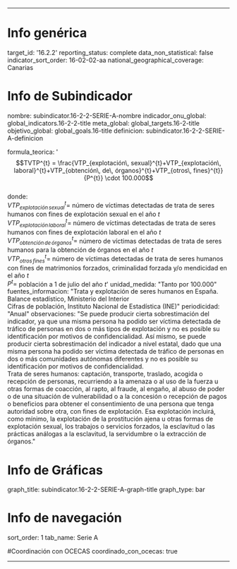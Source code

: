 ---

# Info genérica
target_id: '16.2.2'
reporting_status: complete
data_non_statistical: false
indicator_sort_order: 16-02-02-aa
national_geographical_coverage: Canarias

# Info de Subindicador
nombre: subindicator.16-2-2-SERIE-A-nombre
indicador_onu_global: global_indicators.16-2-2-title
meta_global: global_targets.16-2-title
objetivo_global: global_goals.16-title
definicion: subindicator.16-2-2-SERIE-A-definicion

formula_teorica: '$$TVTP^{t} = \frac{VTP_{explotación\, sexual}^{t}+VTP_{explotación\, laboral}^{t}+VTP_{obtención\, de\, órganos}^{t}+VTP_{otros\, fines}^{t}}{P^{t}} \cdot 100.000$$ <br>
donde: <br>
$VTP_{explotación\, sexual}^{t} =$ número de víctimas detectadas de trata de seres humanos con fines de explotación sexual en el año $t$ <br>
$VTP_{explotación\, laboral}^{t} =$ número de víctimas detectadas de trata de seres humanos con fines de explotación laboral en el año $t$ <br>
$VTP_{obtención\, de\, órganos}^{t} =$ número de víctimas detectadas de trata de seres humanos para la obtención de órganos en el año $t$ <br>
$VTP_{otros\, fines}^{t} =$ número de víctimas detectadas de trata de seres humanos con fines de matrimonios forzados, criminalidad forzada y/o mendicidad en el año $t$ <br>
$P^{t} =$ población a 1 de julio del año $t$'
unidad_medida: "Tanto por 100.000"
fuentes_informacion: "Trata y explotación de seres humanos en España. Balance estadístico, Ministerio del Interior<br>
Cifras de población, Instituto Nacional de Estadística (INE)"
periodicidad: "Anual"
observaciones: "Se puede producir cierta sobrestimación del indicador, ya que una misma persona ha podido ser víctima detectada de tráfico de personas en dos o más tipos de explotación y no es posible su identificación por motivos de confidencialidad. Así mismo, se puede producir cierta sobrestimación del indicador a nivel estatal, dado que una misma persona ha podido ser víctima detectada de tráfico de personas en dos o más comunidades autónomas diferentes y no es posible su identificación por motivos de confidencialidad.<br>
Trata de seres humanos: captación, transporte, traslado, acogida o recepción de personas, recurriendo a la amenaza o al uso de la fuerza u otras formas de coacción, al rapto, al fraude, al engaño, al abuso de poder o de una situación de vulnerabilidad o a la concesión o recepción de pagos o beneficios para obtener el consentimiento de una persona que tenga autoridad sobre otra, con fines de explotación. Esa explotación incluirá, como mínimo, la explotación de la prostitución ajena u otras formas de explotación sexual, los trabajos o servicios forzados, la esclavitud o las prácticas análogas a la esclavitud, la servidumbre o la extracción de órganos."

# Info de Gráficas
graph_title: subindicator.16-2-2-SERIE-A-graph-title
graph_type: bar

# Info de navegación
sort_order: 1
tab_name: Serie A

#Coordinación con OCECAS
coordinado_con_ocecas: true

---